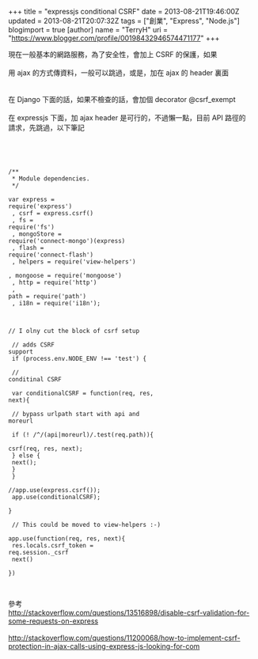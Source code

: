 +++
title = "expressjs conditional CSRF"
date = 2013-08-21T19:46:00Z
updated = 2013-08-21T20:07:32Z
tags = ["創業", "Express", "Node.js"]
blogimport = true 
[author]
	name = "TerryH"
	uri = "https://www.blogger.com/profile/00198432946574471177"
+++

現在一般基本的網路服務，為了安全性，會加上 CSRF 的保護，如果<br /><br />用  ajax 的方式傳資料，一般可以跳過，或是，加在 ajax 的 header 裏面<br /><br /><br />在 Django 下面的話，如果不檢查的話，會加個 decorator @csrf_exempt<br /><br />在 expressjs 下面，加 ajax header 是可行的，不過懶一點，目前 API 路徑的<br />請求，先跳過，以下筆記<br /><br /><pre><code class="language-javascript"><br /><br /> /**<br /> * Module dependencies.<br /> */<br /><br />var express = require('express')<br />  , csrf = express.csrf()<br />  , fs = require('fs')<br />  , mongoStore = require('connect-mongo')(express)<br />  , flash = require('connect-flash')<br />  , helpers = require('view-helpers')<br />  , mongoose = require('mongoose')<br />  , http = require('http')<br />  , path = require('path')<br />  , i18n = require('i18n');<br /><br /><br />  // I olny cut the block of csrf setup<br /><br />  // adds CSRF support<br />  if (process.env.NODE_ENV !== 'test') {<br /><br />    // conditinal CSRF<br />    <br />    var conditionalCSRF = function(req, res, next){<br />      <br />      // bypass urlpath start with api and moreurl<br /><br />      if (! /^\/(api|moreurl)/.test(req.path)){<br />        csrf(req, res, next);<br />      } else {<br />        next();<br />      }<br />    }<br />    //app.use(express.csrf());<br />    app.use(conditionalCSRF);<br />  }<br /><br />  // This could be moved to view-helpers :-)<br />  app.use(function(req, res, next){<br />    res.locals.csrf_token = req.session._csrf<br />    next()<br />  })<br /><br /></code><br /></pre>參考<br /><a href="http://stackoverflow.com/questions/13516898/disable-csrf-validation-for-some-requests-on-express">http://stackoverflow.com/questions/13516898/disable-csrf-validation-for-some-requests-on-express</a><br /><br /><a href="http://stackoverflow.com/questions/11200068/how-to-implement-csrf-protection-in-ajax-calls-using-express-js-looking-for-com">http://stackoverflow.com/questions/11200068/how-to-implement-csrf-protection-in-ajax-calls-using-express-js-looking-for-com</a>
